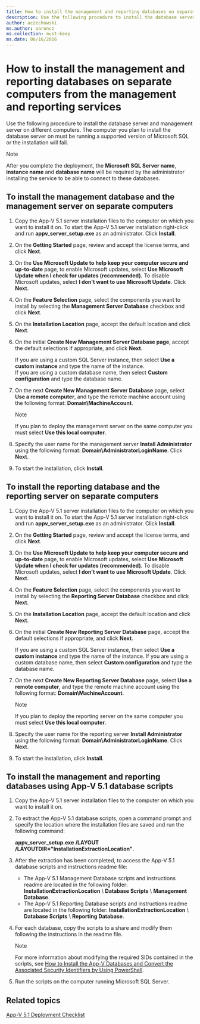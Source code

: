 ```yaml
---
title: How to install the management and reporting databases on separate computers from the management and reporting services
description: Use the following procedure to install the database server and management server on different computers.
author: aczechowski
ms.author: aaroncz
ms.collection: must-keep
ms.date: 06/16/2016
---
```


# How to install the management and reporting databases on separate computers from the management and reporting services

Use the following procedure to install the database server and management server on different computers. The computer you plan to install the database server on must be running a supported version of Microsoft SQL or the installation will fail.

> [!NOTE]
> After you complete the deployment, the **Microsoft SQL Server name**, **instance name** and **database name** will be required by the administrator installing the service to be able to connect to these databases.

## To install the management database and the management server on separate computers

1. Copy the App-V 5.1 server installation files to the computer on which you want to install it on. To start the App-V 5.1 server installation right-click and run **appv\_server\_setup.exe** as an administrator. Click **Install**.
1. On the **Getting Started** page, review and accept the license terms, and click **Next**.
1. On the **Use Microsoft Update to help keep your computer secure and up-to-date** page, to enable Microsoft updates, select **Use Microsoft Update when I check for updates (recommended).** To disable Microsoft updates, select **I don't want to use Microsoft Update**. Click **Next**.
1. On the **Feature Selection** page, select the components you want to install by selecting the **Management Server Database** checkbox and click **Next**.
1. On the **Installation Location** page, accept the default location and click **Next**.
1. On the initial **Create New Management Server Database page**, accept the default selections if appropriate, and click **Next**.

    If you are using a custom SQL Server instance, then select **Use a custom instance** and type the name of the instance.\
    If you are using a custom database name, then select **Custom configuration** and type the database name.

1. On the next **Create New Management Server Database** page, select **Use a remote computer**, and type the remote machine account using the following format: **Domain\\MachineAccount**.

    > [!NOTE]
    > If you plan to deploy the management server on the same computer you must select **Use this local computer**.

1. Specify the user name for the management server **Install Administrator** using the following format: **Domain\\AdministratorLoginName**. Click **Next**.
1. To start the installation, click **Install**.

## To install the reporting database and the reporting server on separate computers

1. Copy the App-V 5.1 server installation files to the computer on which you want to install it on. To start the App-V 5.1 server installation right-click and run **appv\_server\_setup.exe** as an administrator. Click **Install**.
1. On the **Getting Started** page, review and accept the license terms, and click **Next**.
1. On the **Use Microsoft Update to help keep your computer secure and up-to-date** page, to enable Microsoft updates, select **Use Microsoft Update when I check for updates (recommended).** To disable Microsoft updates, select **I don't want to use Microsoft Update**. Click **Next**.
1. On the **Feature Selection** page, select the components you want to install by selecting the **Reporting Server Database** checkbox and click **Next**.
1. On the **Installation Location** page, accept the default location and click **Next**.
1. On the initial **Create New Reporting Server Database** page, accept the default selections if appropriate, and click **Next**.

    If you are using a custom SQL Server instance, then select **Use a custom instance** and type the name of the instance.
    If you are using a custom database name, then select **Custom configuration** and type the database name.

1. On the next **Create New Reporting Server Database** page, select **Use a remote computer**, and type the remote machine account using the following format: **Domain\\MachineAccount**.

    > [!NOTE]
    > If you plan to deploy the reporting server on the same computer you must select **Use this local computer**.

1. Specify the user name for the reporting server **Install Administrator** using the following format: **Domain\\AdministratorLoginName**. Click **Next**.
1. To start the installation, click **Install**.

## To install the management and reporting databases using App-V 5.1 database scripts

1. Copy the App-V 5.1 server installation files to the computer on which you want to install it on.
1. To extract the App-V 5.1 database scripts, open a command prompt and specify the location where the installation files are saved and run the following command:

    **appv\_server\_setup.exe** **/LAYOUT** **/LAYOUTDIR="InstallationExtractionLocation"**.

1. After the extraction has been completed, to access the App-V 5.1 database scripts and instructions readme file:

    - The App-V 5.1 Management Database scripts and instructions readme are located in the following folder: **InstallationExtractionLocation** \\ **Database Scripts** \\ **Management Database**.
    - The App-V 5.1 Reporting Database scripts and instructions readme are located in the following folder: **InstallationExtractionLocation** \\ **Database Scripts** \\ **Reporting Database**.

1. For each database, copy the scripts to a share and modify them following the instructions in the readme file.

    > [!NOTE]
    > For more information about modifying the required SIDs contained in the scripts, see [How to Install the App-V Databases and Convert the Associated Security Identifiers by Using PowerShell](how-to-install-the-app-v-databases-and-convert-the-associated-security-identifiers--by-using-powershell51.md).

1. Run the scripts on the computer running Microsoft SQL Server.

## Related topics

[App-V 5.1 Deployment Checklist](app-v-51-deployment-checklist.md)
